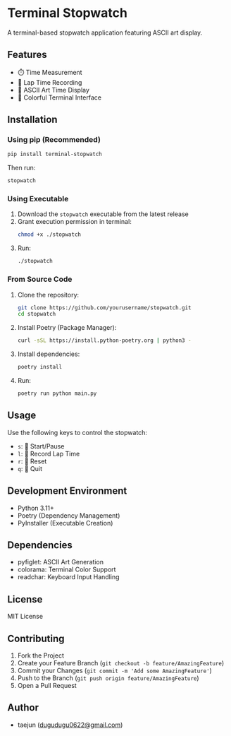# Terminal Stopwatch

A terminal-based stopwatch application featuring ASCII art display.

## Features

- ⏱️ Time Measurement
- 🎯 Lap Time Recording
- 🎨 ASCII Art Time Display
- 🌈 Colorful Terminal Interface

## Installation

### Using pip (Recommended)

```bash
pip install terminal-stopwatch
```

Then run:
```bash
stopwatch
```

### Using Executable

1. Download the `stopwatch` executable from the latest release
2. Grant execution permission in terminal:
   ```bash
   chmod +x ./stopwatch
   ```
3. Run:
   ```bash
   ./stopwatch
   ```

### From Source Code

1. Clone the repository:
   ```bash
   git clone https://github.com/yourusername/stopwatch.git
   cd stopwatch
   ```

2. Install Poetry (Package Manager):
   ```bash
   curl -sSL https://install.python-poetry.org | python3 -
   ```

3. Install dependencies:
   ```bash
   poetry install
   ```

4. Run:
   ```bash
   poetry run python main.py
   ```

## Usage

Use the following keys to control the stopwatch:

- `s`: 🚀 Start/Pause
- `l`: 📝 Record Lap Time
- `r`: 🔄 Reset
- `q`: 🚫 Quit

## Development Environment

- Python 3.11+
- Poetry (Dependency Management)
- PyInstaller (Executable Creation)

## Dependencies

- pyfiglet: ASCII Art Generation
- colorama: Terminal Color Support
- readchar: Keyboard Input Handling

## License

MIT License

## Contributing

1. Fork the Project
2. Create your Feature Branch (`git checkout -b feature/AmazingFeature`)
3. Commit your Changes (`git commit -m 'Add some AmazingFeature'`)
4. Push to the Branch (`git push origin feature/AmazingFeature`)
5. Open a Pull Request

## Author

- taejun (dugudugu0622@gmail.com) 